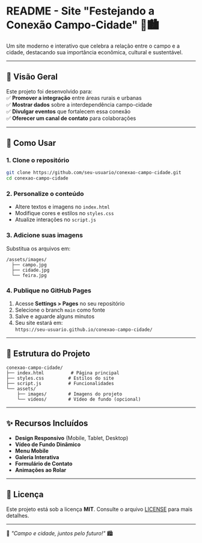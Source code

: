 # **README - Site "Festejando a Conexão Campo-Cidade"** 🌾🏙️  

Um site moderno e interativo que celebra a relação entre o campo e a cidade, destacando sua importância econômica, cultural e sustentável.

---

## **📌 Visão Geral**  
Este projeto foi desenvolvido para:  
✅ **Promover a integração** entre áreas rurais e urbanas  
✅ **Mostrar dados** sobre a interdependência campo-cidade  
✅ **Divulgar eventos** que fortalecem essa conexão  
✅ **Oferecer um canal de contato** para colaborações  

---

## **🚀 Como Usar**  

### **1. Clone o repositório**  
```bash
git clone https://github.com/seu-usuario/conexao-campo-cidade.git
cd conexao-campo-cidade
```

### **2. Personalize o conteúdo**  
- Altere textos e imagens no `index.html`  
- Modifique cores e estilos no `styles.css`  
- Atualize interações no `script.js`  

### **3. Adicione suas imagens**  
Substitua os arquivos em:  
```
/assets/images/
  ├── campo.jpg
  ├── cidade.jpg
  └── feira.jpg
```

### **4. Publique no GitHub Pages**  
1. Acesse **Settings > Pages** no seu repositório  
2. Selecione o branch `main` como fonte  
3. Salve e aguarde alguns minutos  
4. Seu site estará em:  
   `https://seu-usuario.github.io/conexao-campo-cidade/`  

---

## **🎨 Estrutura do Projeto**  
```
conexao-campo-cidade/
├── index.html          # Página principal
├── styles.css         # Estilos do site
├── script.js          # Funcionalidades
└── assets/
    ├── images/        # Imagens do projeto
    └── videos/        # Vídeo de fundo (opcional)
```

---

## **✨ Recursos Incluídos**  
- **Design Responsivo** (Mobile, Tablet, Desktop)  
- **Vídeo de Fundo Dinâmico**  
- **Menu Mobile**  
- **Galeria Interativa**  
- **Formulário de Contato**  
- **Animações ao Rolar**  

---

## **📝 Licença**  

Este projeto está sob a licença **MIT**. Consulte o arquivo [LICENSE](LICENSE) para mais detalhes.  

--- 

🌱 *"Campo e cidade, juntos pelo futuro!"* 🏙️
